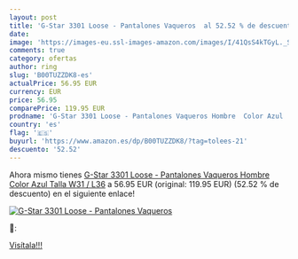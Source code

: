 ```yaml
---
layout: post
title: 'G-Star 3301 Loose - Pantalones Vaqueros  al 52.52 % de descuento'
date: 
image: 'https://images-eu.ssl-images-amazon.com/images/I/41QsS4kTGyL._SL200_.jpg'
comments: true
category: ofertas
author: ring
slug: 'B00TUZZDK8-es'
actualPrice: 56.95 EUR
currency: EUR
price: 56.95
comparePrice: 119.95 EUR
prodname: 'G-Star 3301 Loose - Pantalones Vaqueros Hombre  Color Azul  Talla W31 / L36'
country: 'es'
flag: '🇪🇸'
buyurl: 'https://www.amazon.es/dp/B00TUZZDK8/?tag=tolees-21'
descuento: '52.52'
---
```


Ahora mismo tienes [G-Star 3301 Loose - Pantalones Vaqueros Hombre  Color Azul  Talla W31 / L36](https://www.amazon.es/dp/B00TUZZDK8/?tag=tolees-21) a 56.95 EUR (original: 119.95 EUR) (52.52 %  de descuento) en el siguiente enlace!

[![G-Star 3301 Loose - Pantalones Vaqueros ](https://images-eu.ssl-images-amazon.com/images/I/41QsS4kTGyL._SL200_.jpg)](https://www.amazon.es/dp/B00TUZZDK8/?tag=tolees-21)

🔎:


[Visítala!!!](https://www.amazon.es/dp/B00TUZZDK8/?tag=tolees-21)
